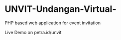 # UNVIT-Undangan-Virtual-
PHP based web application for event invitation

Live Demo on petra.id/unvit
